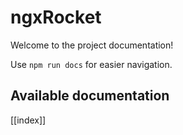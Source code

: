 # ngxRocket

Welcome to the project documentation!

Use `npm run docs` for easier navigation.

## Available documentation

[[index]]

